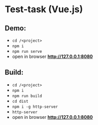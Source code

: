 # Test-task (Vue.js)

## Demo:
* `cd /<project>`
* `npm i`
* `npm run serve`
* open in browser **http://127.0.0.1:8080** 

## Build:
* `cd /<project>`
* `npm i`
* `npm run build`
* `cd dist`
* `npm i -g http-server`
* `http-server`
* open in browser **http://127.0.0.1:8080** 


